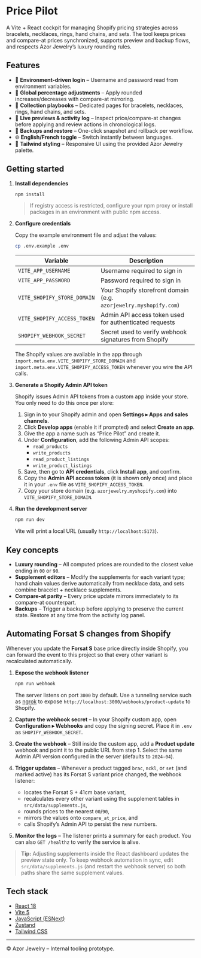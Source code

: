 # Price Pilot

A Vite + React cockpit for managing Shopify pricing strategies across bracelets, necklaces, rings, hand chains, and sets. The tool keeps prices and compare-at prices synchronized, supports preview and backup flows, and respects Azor Jewelry’s luxury rounding rules.

## Features

- 🔐 **Environment-driven login** – Username and password read from environment variables.
- 🧮 **Global percentage adjustments** – Apply rounded increases/decreases with compare-at mirroring.
- 💎 **Collection playbooks** – Dedicated pages for bracelets, necklaces, rings, hand chains, and sets.
- 🧾 **Live previews & activity log** – Inspect price/compare-at changes before applying and review actions in chronological logs.
- 💾 **Backups and restore** – One-click snapshot and rollback per workflow.
- 🌐 **English/French toggle** – Switch instantly between languages.
- 🎨 **Tailwind styling** – Responsive UI using the provided Azor Jewelry palette.

## Getting started

1. **Install dependencies**

   ```bash
   npm install
   ```

   > If registry access is restricted, configure your npm proxy or install packages in an environment with public npm access.

2. **Configure credentials**

   Copy the example environment file and adjust the values:

   ```bash
   cp .env.example .env
   ```

   | Variable | Description |
   | --- | --- |
   | `VITE_APP_USERNAME` | Username required to sign in |
   | `VITE_APP_PASSWORD` | Password required to sign in |
   | `VITE_SHOPIFY_STORE_DOMAIN` | Your Shopify storefront domain (e.g. `azorjewelry.myshopify.com`) |
   | `VITE_SHOPIFY_ACCESS_TOKEN` | Admin API access token used for authenticated requests |
   | `SHOPIFY_WEBHOOK_SECRET` | Secret used to verify webhook signatures from Shopify |

   The Shopify values are available in the app through `import.meta.env.VITE_SHOPIFY_STORE_DOMAIN` and `import.meta.env.VITE_SHOPIFY_ACCESS_TOKEN` whenever you wire the API calls.

3. **Generate a Shopify Admin API token**

   Shopify issues Admin API tokens from a custom app inside your store. You only need to do this once per store:

   1. Sign in to your Shopify admin and open **Settings ▸ Apps and sales channels**.
   2. Click **Develop apps** (enable it if prompted) and select **Create an app**.
   3. Give the app a name such as “Price Pilot” and create it.
   4. Under **Configuration**, add the following Admin API scopes:
      - `read_products`
      - `write_products`
      - `read_product_listings`
      - `write_product_listings`
   5. Save, then go to **API credentials**, click **Install app**, and confirm.
   6. Copy the **Admin API access token** (it is shown only once) and place it in your `.env` file as `VITE_SHOPIFY_ACCESS_TOKEN`.
   7. Copy your store domain (e.g. `azorjewelry.myshopify.com`) into `VITE_SHOPIFY_STORE_DOMAIN`.

4. **Run the development server**

   ```bash
   npm run dev
   ```

   Vite will print a local URL (usually `http://localhost:5173`).

## Key concepts

- **Luxury rounding** – All computed prices are rounded to the closest value ending in `00` or `90`.
- **Supplement editors** – Modify the supplements for each variant type; hand chain values derive automatically from necklace data, and sets combine bracelet + necklace supplements.
- **Compare-at parity** – Every price update mirrors immediately to its compare-at counterpart.
- **Backups** – Trigger a backup before applying to preserve the current state. Restore at any time from the activity log panel.

## Automating Forsat S changes from Shopify

Whenever you update the **Forsat S** base price directly inside Shopify, you can forward the event to this project so that every other variant is recalculated automatically.

1. **Expose the webhook listener**

   ```bash
   npm run webhook
   ```

   The server listens on port `3000` by default. Use a tunneling service such as [ngrok](https://ngrok.com/) to expose `http://localhost:3000/webhooks/product-update` to Shopify.

2. **Capture the webhook secret** – In your Shopify custom app, open **Configuration ▸ Webhooks** and copy the signing secret. Place it in `.env` as `SHOPIFY_WEBHOOK_SECRET`.

3. **Create the webhook** – Still inside the custom app, add a **Product update** webhook and point it to the public URL from step 1. Select the same Admin API version configured in the server (defaults to `2024-04`).

4. **Trigger updates** – Whenever a product tagged `brac`, `nckl`, or `set` (and marked active) has its Forsat S variant price changed, the webhook listener:
   - locates the Forsat S + 41cm base variant,
   - recalculates every other variant using the supplement tables in `src/data/supplements.js`,
   - rounds prices to the nearest `00`/`90`,
   - mirrors the values onto `compare_at_price`, and
   - calls Shopify’s Admin API to persist the new numbers.

5. **Monitor the logs** – The listener prints a summary for each product. You can also `GET /healthz` to verify the service is alive.

> **Tip:** Adjusting supplements inside the React dashboard updates the preview state only. To keep webhook automation in sync, edit `src/data/supplements.js` (and restart the webhook server) so both paths share the same supplement values.

## Tech stack

- [React 18](https://react.dev/)
- [Vite 5](https://vitejs.dev/)
- [JavaScript (ESNext)](https://developer.mozilla.org/docs/Web/JavaScript)
- [Zustand](https://github.com/pmndrs/zustand)
- [Tailwind CSS](https://tailwindcss.com/)

---

© Azor Jewelry – Internal tooling prototype.
